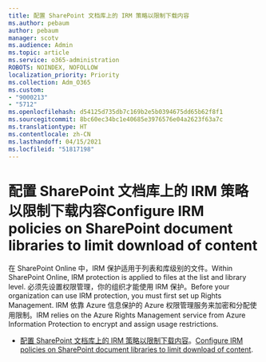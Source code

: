 ```yaml
---
title: 配置 SharePoint 文档库上的 IRM 策略以限制下载内容
ms.author: pebaum
author: pebaum
manager: scotv
ms.audience: Admin
ms.topic: article
ms.service: o365-administration
ROBOTS: NOINDEX, NOFOLLOW
localization_priority: Priority
ms.collection: Adm_O365
ms.custom:
- "9000213"
- "5712"
ms.openlocfilehash: d54125d735db7c169b2e5b0394675dd65b62f8f1
ms.sourcegitcommit: 8bc60ec34bc1e40685e3976576e04a2623f63a7c
ms.translationtype: HT
ms.contentlocale: zh-CN
ms.lasthandoff: 04/15/2021
ms.locfileid: "51817198"
---
```

# <a name="configure-irm-policies-on-sharepoint-document-libraries-to-limit-download-of-content"></a><span data-ttu-id="af855-102">配置 SharePoint 文档库上的 IRM 策略以限制下载内容</span><span class="sxs-lookup"><span data-stu-id="af855-102">Configure IRM policies on SharePoint document libraries to limit download of content</span></span>

<span data-ttu-id="af855-103">在 SharePoint Online 中，IRM 保护适用于列表和库级别的文件。</span><span class="sxs-lookup"><span data-stu-id="af855-103">Within SharePoint Online, IRM protection is applied to files at the list and library level.</span></span> <span data-ttu-id="af855-104">必须先设置权限管理，你的组织才能使用 IRM 保护。</span><span class="sxs-lookup"><span data-stu-id="af855-104">Before your organization can use IRM protection, you must first set up Rights Management.</span></span> <span data-ttu-id="af855-105">IRM 依靠 Azure 信息保护的 Azure 权限管理服务来加密和分配使用限制。</span><span class="sxs-lookup"><span data-stu-id="af855-105">IRM relies on the Azure Rights Management service from Azure Information Protection to encrypt and assign usage restrictions.</span></span>

- <span data-ttu-id="af855-106">[配置 SharePoint 文档库上的 IRM 策略以限制下载内容](https://docs.microsoft.com/microsoft-365/compliance/set-up-irm-in-sp-admin-center)。</span><span class="sxs-lookup"><span data-stu-id="af855-106">[Configure IRM policies on SharePoint document libraries to limit download of content](https://docs.microsoft.com/microsoft-365/compliance/set-up-irm-in-sp-admin-center).</span></span>
